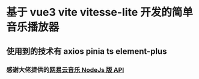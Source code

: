 # 基于 vue3 vite vitesse-lite 开发的简单音乐播放器

## 使用到的技术有 axios pinia ts element-plus

### 感谢大佬提供的[网易云音乐 NodeJs 版 API](https://binaryify.github.io/NeteaseCloudMusicApi/#/)
